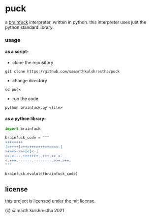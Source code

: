 # puck

a [brainfuck](https://en.wikipedia.org/wiki/Brainfuck) interpreter, written in python.
this interpreter uses just the python standard library.

### usage

#### as a script-

+ clone the repository

```console
git clone https://github.com/samarthkulshrestha/puck
```

+ change directory

```console
cd puck
```

+ run the code

```
python brainfuck.py <file>
```

#### as a python library-

```python
import brainfuck

brainfuck_code = """
++++++++
[>++++[>++>+++>+++>+<<<<-]
>+>+>->>+[<]<-]
>>.>---.+++++++..+++.>>.<-.
<.+++.------.--------.>>+.>++.
"""

brainfuck.evalute(brainfuck_code)
```

## license

this project is licensed under the mit license.

(c) samarth kulshrestha 2021
